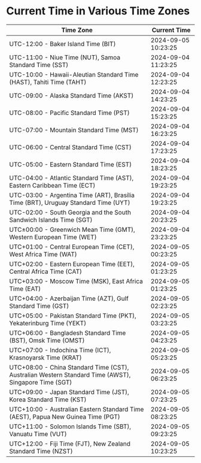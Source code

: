 # Current Time in Various Time Zones

| Time Zone | Current Time |
|-----------|--------------|
| UTC-12:00 - Baker Island Time (BIT) | 2024-09-05 10:23:25 |
| UTC-11:00 - Niue Time (NUT), Samoa Standard Time (SST) | 2024-09-04 11:23:25 |
| UTC-10:00 - Hawaii-Aleutian Standard Time (HAST), Tahiti Time (TAHT) | 2024-09-04 12:23:25 |
| UTC-09:00 - Alaska Standard Time (AKST) | 2024-09-04 14:23:25 |
| UTC-08:00 - Pacific Standard Time (PST) | 2024-09-04 15:23:25 |
| UTC-07:00 - Mountain Standard Time (MST) | 2024-09-04 16:23:25 |
| UTC-06:00 - Central Standard Time (CST) | 2024-09-04 17:23:25 |
| UTC-05:00 - Eastern Standard Time (EST) | 2024-09-04 18:23:25 |
| UTC-04:00 - Atlantic Standard Time (AST), Eastern Caribbean Time (ECT) | 2024-09-04 19:23:25 |
| UTC-03:00 - Argentina Time (ART), Brasília Time (BRT), Uruguay Standard Time (UYT) | 2024-09-04 19:23:25 |
| UTC-02:00 - South Georgia and the South Sandwich Islands Time (SGT) | 2024-09-04 20:23:25 |
| UTC±00:00 - Greenwich Mean Time (GMT), Western European Time (WET) | 2024-09-04 23:23:25 |
| UTC+01:00 - Central European Time (CET), West Africa Time (WAT) | 2024-09-05 00:23:25 |
| UTC+02:00 - Eastern European Time (EET), Central Africa Time (CAT) | 2024-09-05 01:23:25 |
| UTC+03:00 - Moscow Time (MSK), East Africa Time (EAT) | 2024-09-05 01:23:25 |
| UTC+04:00 - Azerbaijan Time (AZT), Gulf Standard Time (GST) | 2024-09-05 02:23:25 |
| UTC+05:00 - Pakistan Standard Time (PKT), Yekaterinburg Time (YEKT) | 2024-09-05 03:23:25 |
| UTC+06:00 - Bangladesh Standard Time (BST), Omsk Time (OMST) | 2024-09-05 04:23:25 |
| UTC+07:00 - Indochina Time (ICT), Krasnoyarsk Time (KRAT) | 2024-09-05 05:23:25 |
| UTC+08:00 - China Standard Time (CST), Australian Western Standard Time (AWST), Singapore Time (SGT) | 2024-09-05 06:23:25 |
| UTC+09:00 - Japan Standard Time (JST), Korea Standard Time (KST) | 2024-09-05 07:23:25 |
| UTC+10:00 - Australian Eastern Standard Time (AEST), Papua New Guinea Time (PGT) | 2024-09-05 08:23:25 |
| UTC+11:00 - Solomon Islands Time (SBT), Vanuatu Time (VUT) | 2024-09-05 09:23:25 |
| UTC+12:00 - Fiji Time (FJT), New Zealand Standard Time (NZST) | 2024-09-05 10:23:25 |
